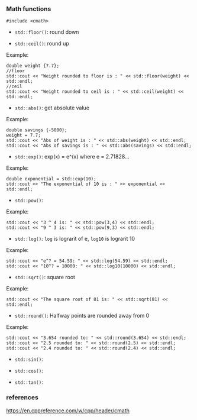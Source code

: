 ### Math functions

`#include <cmath>`

- `std::floor()`: round down

- `std::ceil()`: round up

Example:

	double weight {7.7};
	//floor
	std::cout << "Weight rounded to floor is : " << std::floor(weight) << std::endl;
	//ceil
	std::cout << "Weight rounded to ceil is : " << std::ceil(weight) << std::endl;


- `std::abs()`: get absolute value

Example:

	double savings {-5000};
	weight = 7.7;
	std::cout << "Abs of weight is : " << std::abs(weight) << std::endl;
	std::cout << "Abs of savings is : " << std::abs(savings) << std::endl;

- `std::exp()`: exp(x) = e^(x) where e = 2.71828...

Example:

	double exponential = std::exp(10);
	std::cout << "The exponential of 10 is : " << exponential << std::endl;

- `std::pow()`:

Example:

	std::cout << "3 ^ 4 is: " << std::pow(3,4) << std::endl;
	std::cout << "9 ^ 3 is: " << std::pow(9,3) << std::endl;

- `std::log()`: `log` is lograrit of e, `log10` is lograrit 10

Example:

	std::cout << "e^? = 54.59: " << std::log(54.59) << std::endl;
	std::cout << "10^? = 10000: " << std::log10(10000) << std::endl;


- `std::sqrt()`: square root

Example:

	std::cout << "The square root of 81 is: " << std::sqrt(81) << std::endl;

- `std::round()`: Halfway points are rounded away from 0

Example:

	std::cout << "3.654 rounded to: " << std::round(3.654) << std::endl;
	std::cout << "2.5 rounded to: " << std::round(2.5) << std::endl;
	std::cout << "2.4 rounded to: " << std::round(2.4) << std::endl;

- `std::sin()`:

- `std::cos()`:

- `std::tan()`:

### references

https://en.cppreference.com/w/cpp/header/cmath
